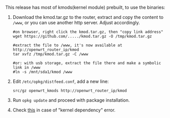 This release has most of kmods(kernel module) prebuilt, to use the binaries:

1. Download the kmod.tar.gz to the router, extract and copy the content to `/www`, or you can use another http server. Adjust accordingly.
   ```
   #on browser, right click the kmod.tar.gz, then "copy link address"
   wget https://github.com/...../kmod.tar.gz -O /tmp/kmod.tar.gz

   #extract the file to /www, it's now available at http://openwrt_router_ip/kmod
   tar xvfz /tmp/kmod.tar.gz -C /www

   #or: with usb storage, extract the file there and make a symbolic link in /www
   #ln -s /mnt/sda1/kmod /www
   ```

2. Edit `/etc/opkg/distfeed.conf`, add a new line:
   ```
   src/gz openwrt_kmods http://openwrt_router_ip/kmod
   ```

3. Run `opkg update` and proceed with package installation.

4. Check [this](snapshot-dependency-guide.md) in case of "kernel dependency" error.
   
